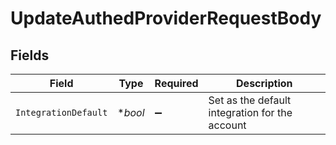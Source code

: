 # UpdateAuthedProviderRequestBody


## Fields

| Field                                          | Type                                           | Required                                       | Description                                    |
| ---------------------------------------------- | ---------------------------------------------- | ---------------------------------------------- | ---------------------------------------------- |
| `IntegrationDefault`                           | **bool*                                        | :heavy_minus_sign:                             | Set as the default integration for the account |